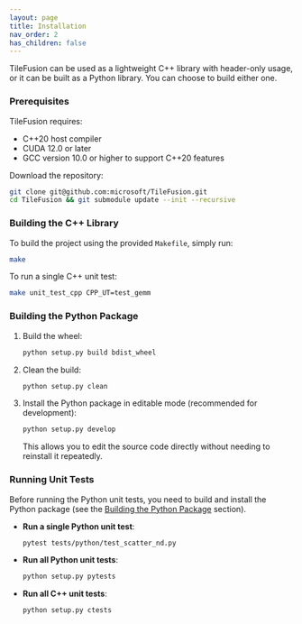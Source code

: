 ```yaml
---
layout: page
title: Installation
nav_order: 2
has_children: false
---
```


TileFusion can be used as a lightweight C++ library with header-only usage, or it can be built as a Python library. You can choose to build either one.

### Prerequisites

TileFusion requires:

- C++20 host compiler
- CUDA 12.0 or later
- GCC version 10.0 or higher to support C++20 features

Download the repository:

```bash
git clone git@github.com:microsoft/TileFusion.git
cd TileFusion && git submodule update --init --recursive
```

### Building the C++ Library

To build the project using the provided `Makefile`, simply run:

```bash
make
```

To run a single C++ unit test:

```bash
make unit_test_cpp CPP_UT=test_gemm
```

### Building the Python Package

1. Build the wheel:

   ```bash
   python setup.py build bdist_wheel
   ```

2. Clean the build:

   ```bash
   python setup.py clean
   ```

3. Install the Python package in editable mode (recommended for development):

   ```bash
   python setup.py develop
   ```

   This allows you to edit the source code directly without needing to reinstall it repeatedly.

### Running Unit Tests

Before running the Python unit tests, you need to build and install the Python package (see the [Building the Python Package](#building-the-python-package) section).

- **Run a single Python unit test**:

  ```bash
  pytest tests/python/test_scatter_nd.py
  ```

- **Run all Python unit tests**:

  ```bash
  python setup.py pytests
  ```

- **Run all C++ unit tests**:

  ```bash
  python setup.py ctests
  ```
